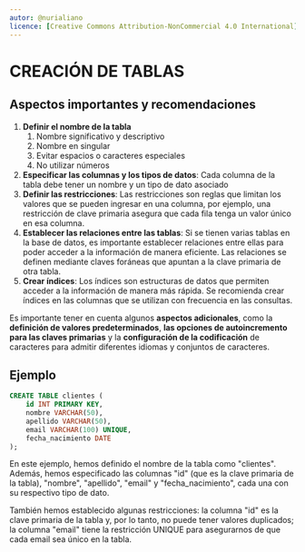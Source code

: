 ```yaml
---
autor: @nurialiano
licence: [Creative Commons Attribution-NonCommercial 4.0 International](https://creativecommons.org/licenses/by-nc/4.0/legalcode)
---
```


# CREACIÓN DE TABLAS

## Aspectos importantes y recomendaciones

1. **Definir el nombre de la tabla**
   1. Nombre significativo y descriptivo
   2. Nombre en singular
   3. Evitar espacios o caracteres especiales
   4. No utilizar números
2. **Especificar las columnas y los tipos de datos**: Cada columna de la tabla debe tener un nombre y un tipo de dato asociado
3. **Definir las restricciones**: Las restricciones son reglas que limitan los valores que se pueden ingresar en una columna, por ejemplo, una restricción de clave primaria asegura que cada fila tenga un valor único en esa columna.
4. **Establecer las relaciones entre las tablas**: Si se tienen varias tablas en la base de datos, es importante establecer relaciones entre ellas para poder acceder a la información de manera eficiente. Las relaciones se definen mediante claves foráneas que apuntan a la clave primaria de otra tabla.
5. **Crear índices**: Los índices son estructuras de datos que permiten acceder a la información de manera más rápida. Se recomienda crear índices en las columnas que se utilizan con frecuencia en las consultas.

Es importante tener en cuenta algunos **aspectos adicionales**, como la **definición de valores predeterminados**, **las opciones de autoincremento para las claves primarias** y la **configuración de la codificación** de caracteres para admitir diferentes idiomas y conjuntos de caracteres.

## Ejemplo

~~~sql
CREATE TABLE clientes (
    id INT PRIMARY KEY,
    nombre VARCHAR(50),
    apellido VARCHAR(50),
    email VARCHAR(100) UNIQUE,
    fecha_nacimiento DATE
);
~~~

En este ejemplo, hemos definido el nombre de la tabla como "clientes". Además, hemos especificado las columnas "id" (que es la clave primaria de la tabla), "nombre", "apellido", "email" y "fecha_nacimiento", cada una con su respectivo tipo de dato.

También hemos establecido algunas restricciones: la columna "id" es la clave primaria de la tabla y, por lo tanto, no puede tener valores duplicados; la columna "email" tiene la restricción UNIQUE para asegurarnos de que cada email sea único en la tabla.